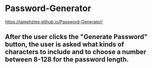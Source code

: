 # Password-Generator

https://jamehzlee.github.io/Password-Generator/

## After the user clicks the "Generate Password" button, the user is asked what kinds of characters to include and to choose a number between 8-128 for the password length.
